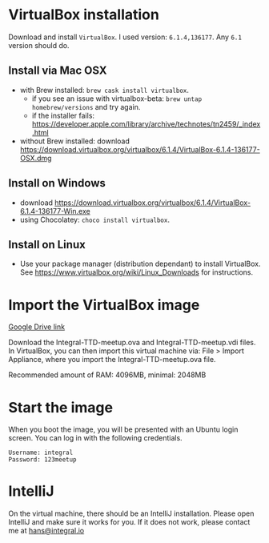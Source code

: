 # VirtualBox installation

Download and install `VirtualBox`. I used version: `6.1.4,136177`. Any `6.1` version should do.

## Install via Mac OSX
- with Brew installed: `brew cask install virtualbox`.
    - if you see an issue with virtualbox-beta: `brew untap homebrew/versions` and try again.
    - if the installer fails: https://developer.apple.com/library/archive/technotes/tn2459/_index.html
- without Brew installed: download https://download.virtualbox.org/virtualbox/6.1.4/VirtualBox-6.1.4-136177-OSX.dmg

## Install on Windows
- download https://download.virtualbox.org/virtualbox/6.1.4/VirtualBox-6.1.4-136177-Win.exe
- using Chocolatey: `choco install virtualbox`.

## Install on Linux
- Use your package manager (distribution dependant) to install VirtualBox. See https://www.virtualbox.org/wiki/Linux_Downloads for instructions.

# Import the VirtualBox image
[Google Drive link](https://drive.google.com/drive/folders/14dMkBtCQ0d_fdiV0ddSLuV65EbJs97oy?usp=sharing)

Download the Integral-TTD-meetup.ova and Integral-TTD-meetup.vdi files.
In VirtualBox, you can then import this virtual machine via: File > Import Appliance, where you import the Integral-TTD-meetup.ova file.

Recommended amount of RAM: 4096MB, minimal: 2048MB

# Start the image

When you boot the image, you will be presented with an Ubuntu login screen. You can log in with the following credentials.

    Username: integral
    Password: 123meetup

# IntelliJ 

On the virtual machine, there should be an IntelliJ installation. Please open IntelliJ and make sure it works for you.
If it does not work, please contact me at hans@integral.io
